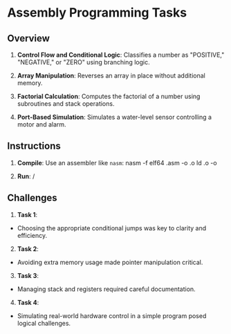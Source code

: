 # Assembly Programming Tasks

## Overview

1. **Control Flow and Conditional Logic**:
   Classifies a number as "POSITIVE," "NEGATIVE," or "ZERO" using branching logic.
   
2. **Array Manipulation**:
   Reverses an array in place without additional memory.

3. **Factorial Calculation**:
   Computes the factorial of a number using subroutines and stack operations.

4. **Port-Based Simulation**:
   Simulates a water-level sensor controlling a motor and alarm.

## Instructions

1. **Compile**:
   Use an assembler like `nasm`: nasm -f elf64 <filename>.asm -o <filename>.o ld <filename>.o -o <filename>


2. **Run**:
/<filename>




## Challenges

1. **Task 1**:
- Choosing the appropriate conditional jumps was key to clarity and efficiency.

2. **Task 2**:
- Avoiding extra memory usage made pointer manipulation critical.

3. **Task 3**:
- Managing stack and registers required careful documentation.

4. **Task 4**:
- Simulating real-world hardware control in a simple program posed logical challenges.
